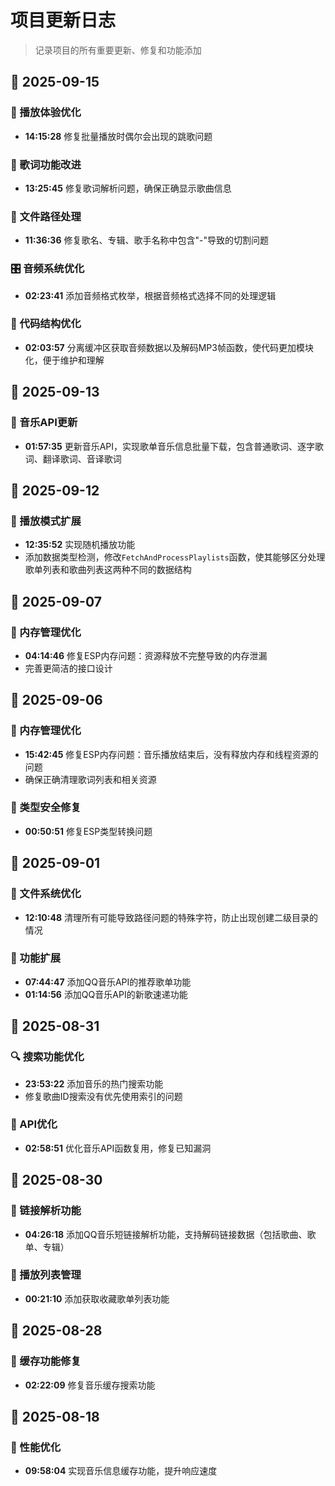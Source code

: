 # 项目更新日志

> 记录项目的所有重要更新、修复和功能添加

## 📅 2025-09-15

### 🎵 播放体验优化
- **14:15:28** 修复批量播放时偶尔会出现的跳歌问题

### 📝 歌词功能改进
- **13:25:45** 修复歌词解析问题，确保正确显示歌曲信息

### 📁 文件路径处理
- **11:36:36** 修复歌名、专辑、歌手名称中包含"-"导致的切割问题

### 🎛️ 音频系统优化
- **02:23:41** 添加音频格式枚举，根据音频格式选择不同的处理逻辑

### 🔧 代码结构优化
- **02:03:57** 分离缓冲区获取音频数据以及解码MP3帧函数，使代码更加模块化，便于维护和理解

## 📅 2025-09-13

### 🎵 音乐API更新
- **01:57:35** 更新音乐API，实现歌单音乐信息批量下载，包含普通歌词、逐字歌词、翻译歌词、音译歌词

## 📅 2025-09-12

### 🎲 播放模式扩展
- **12:35:52** 实现随机播放功能
- 添加数据类型检测，修改`FetchAndProcessPlaylists`函数，使其能够区分处理歌单列表和歌曲列表这两种不同的数据结构

## 📅 2025-09-07

### 🧹 内存管理优化
- **04:14:46** 修复ESP内存问题：资源释放不完整导致的内存泄漏
- 完善更简洁的接口设计

## 📅 2025-09-06

### 🧹 内存管理优化
- **15:42:45** 修复ESP内存问题：音乐播放结束后，没有释放内存和线程资源的问题
- 确保正确清理歌词列表和相关资源

### 🔧 类型安全修复
- **00:50:51** 修复ESP类型转换问题

## 📅 2025-09-01

### 📁 文件系统优化
- **12:10:48** 清理所有可能导致路径问题的特殊字符，防止出现创建二级目录的情况

### 🎵 功能扩展
- **07:44:47** 添加QQ音乐API的推荐歌单功能
- **01:14:56** 添加QQ音乐API的新歌速递功能

## 📅 2025-08-31

### 🔍 搜索功能优化
- **23:53:22** 添加音乐的热门搜索功能
- 修复歌曲ID搜索没有优先使用索引的问题

### 🎵 API优化
- **02:58:51** 优化音乐API函数复用，修复已知漏洞

## 📅 2025-08-30

### 🔗 链接解析功能
- **04:26:18** 添加QQ音乐短链接解析功能，支持解码链接数据（包括歌曲、歌单、专辑）

### 🎵 播放列表管理
- **00:21:10** 添加获取收藏歌单列表功能

## 📅 2025-08-28

### 🎵 缓存功能修复
- **02:22:09** 修复音乐缓存搜索功能

## 📅 2025-08-18

### 🎵 性能优化
- **09:58:04** 实现音乐信息缓存功能，提升响应速度